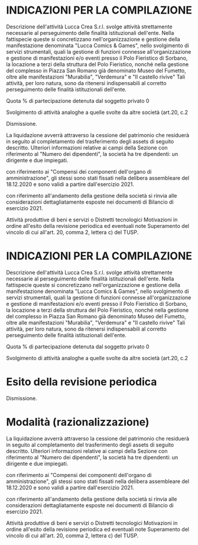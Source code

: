 # INDICAZIONI PER LA COMPILAZIONE
Descrizione dell'attività Lucca Crea S.r.l. svolge attività strettamente necessarie al perseguimento delle finalità istituzionali dell'ente. Nella fattispecie queste si concretizzano nell'organizzazione e gestione della manifestazione denominata "Lucca Comics & Games", nello svolgimento di servizi strumentali, quali la gestione di funzioni connesse all'organizzazione e gestione di manifestazioni e/o eventi presso il Polo Fieristico di Sorbano, la locazione a terzi della struttura del Polo Fieristico, nonché nella gestione del complesso in Piazza San Romano già denominato Museo del Fumetto, oltre alle manifestazioni "Murabilia", "Verdemura" e "Il castello rivive" Tali attività, per loro natura, sono da ritenersi indispensabili al corretto perseguimento delle finalità istituzionali dell'ente.

Quota % di partecipazione detenuta dal soggetto privato 0

Svolgimento di attività analoghe a quelle svolte da altre società (art.20, c.2 

Dismissione.

La liquidazione avverrà attraverso la cessione del patrimonio che residuerà in seguito al completamento del trasferimento degli assets di seguito descritto. Ulteriori informazioni relative ai campi della Sezione con riferimento al "Numero dei dipendenti", la società ha tre dipendenti: un dirigente e due impiegati.

con riferimento ai "Compensi dei componenti dell'organo di amministrazione", gli stessi sono stati fissati nella delibera assembleare del 18.12.2020 e sono validi a partire dall'esercizio 2021.

con riferimento all'andamento della gestione della società si rinvia alle considerazioni dettagliatamente esposte nei documenti di Bilancio di esercizio 2021.

Attività produttive di beni e servizi o Distretti tecnologici Motivazioni in ordine all'esito della revisione periodica ed eventuali note Superamento del vincolo di cui all'art. 20, comma 2, lettera c) del TUSP.

# INDICAZIONI PER LA COMPILAZIONE
Descrizione dell'attività Lucca Crea S.r.l. svolge attività strettamente necessarie al perseguimento delle finalità istituzionali dell'ente. Nella fattispecie queste si concretizzano nell'organizzazione e gestione della manifestazione denominata "Lucca Comics & Games", nello svolgimento di servizi strumentali, quali la gestione di funzioni connesse all'organizzazione e gestione di manifestazioni e/o eventi presso il Polo Fieristico di Sorbano, la locazione a terzi della struttura del Polo Fieristico, nonché nella gestione del complesso in Piazza San Romano già denominato Museo del Fumetto, oltre alle manifestazioni "Murabilia", "Verdemura" e "Il castello rivive" Tali attività, per loro natura, sono da ritenersi indispensabili al corretto perseguimento delle finalità istituzionali dell'ente.

Quota % di partecipazione detenuta dal soggetto privato 0

Svolgimento di attività analoghe a quelle svolte da altre società (art.20, c.2 

# Esito della revisione periodica
Dismissione.

# Modalità (razionalizzazione)
La liquidazione avverrà attraverso la cessione del patrimonio che residuerà in seguito al completamento del trasferimento degli assets di seguito descritto. Ulteriori informazioni relative ai campi della Sezione con riferimento al "Numero dei dipendenti", la società ha tre dipendenti: un dirigente e due impiegati.

con riferimento ai "Compensi dei componenti dell'organo di amministrazione", gli stessi sono stati fissati nella delibera assembleare del 18.12.2020 e sono validi a partire dall'esercizio 2021.

con riferimento all'andamento della gestione della società si rinvia alle considerazioni dettagliatamente esposte nei documenti di Bilancio di esercizio 2021.

Attività produttive di beni e servizi o Distretti tecnologici Motivazioni in ordine all'esito della revisione periodica ed eventuali note Superamento del vincolo di cui all'art. 20, comma 2, lettera c) del TUSP.

